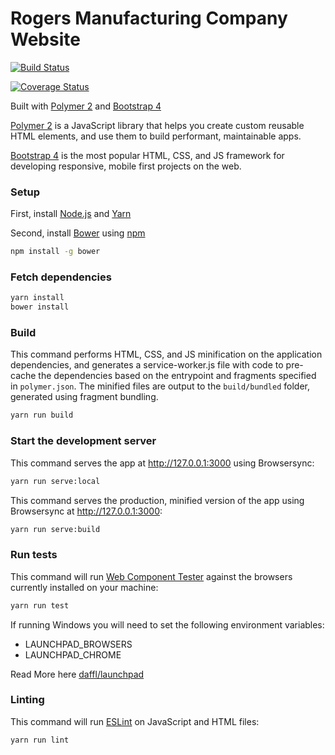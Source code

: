 # Rogers Manufacturing Company Website

[![Build Status](https://travis-ci.org/patkub/rmc1891-site.svg?branch=master)](https://travis-ci.org/patkub/rmc1891-site)

[![Coverage Status](https://coveralls.io/repos/github/patkub/rmc1891-site/badge.svg?branch=master)](https://coveralls.io/github/patkub/rmc1891-site?branch=master)

Built with [Polymer 2](https://www.polymer-project.org/) and [Bootstrap 4](http://getbootstrap.com/)

[Polymer 2](https://www.polymer-project.org/) is a JavaScript library that helps you create custom reusable HTML elements, and use them to build performant, maintainable apps.

[Bootstrap 4](http://getbootstrap.com/) is the most popular HTML, CSS, and JS framework for developing responsive, mobile first projects on the web.

### Setup

First, install [Node.js](https://nodejs.org/en/download) and [Yarn](https://yarnpkg.com/lang/en/docs/install)

Second, install [Bower](https://bower.io/) using [npm](https://www.npmjs.com)

```sh
npm install -g bower
```

### Fetch dependencies

```sh
yarn install
bower install
```

### Build

This command performs HTML, CSS, and JS minification on the application
dependencies, and generates a service-worker.js file with code to pre-cache the
dependencies based on the entrypoint and fragments specified in `polymer.json`.
The minified files are output to the `build/bundled` folder,
generated using fragment bundling.

```sh
yarn run build
```

### Start the development server

This command serves the app at http://127.0.0.1:3000 using Browsersync:

```sh
yarn run serve:local
```

This command serves the production, minified version of the app using Browsersync at http://127.0.0.1:3000:

```sh
yarn run serve:build
```

### Run tests

This command will run [Web Component Tester](https://github.com/Polymer/web-component-tester)
against the browsers currently installed on your machine:

```sh
yarn run test
```

If running Windows you will need to set the following environment variables:

- LAUNCHPAD_BROWSERS
- LAUNCHPAD_CHROME

Read More here [daffl/launchpad](https://github.com/daffl/launchpad#environment-variables-impacting-local-browsers-detection)

### Linting

This command will run [ESLint](http://eslint.org/) on JavaScript and HTML files:

```sh
yarn run lint
```
